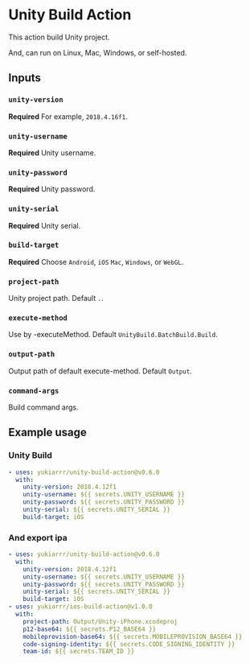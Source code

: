 # Unity Build Action

This action build Unity project.

And, can run on Linux, Mac, Windows, or self-hosted.

## Inputs

### `unity-version`

**Required** For example, `2018.4.16f1`.

### `unity-username`

**Required** Unity username.

### `unity-password`

**Required** Unity password.

### `unity-serial`

**Required** Unity serial.

### `build-target`

**Required** Choose `Android`, `iOS` `Mac`, `Windows`, or `WebGL`.

### `project-path`

Unity project path. Default `.`.

### `execute-method`

Use by -executeMethod. Default `UnityBuild.BatchBuild.Build`.

### `output-path`

Output path of default execute-method. Default `Output`.

### `command-args`

Build command args.

## Example usage

### Unity Build

```yaml
- uses: yukiarrr/unity-build-action@v0.6.0
  with:
    unity-version: 2018.4.12f1
    unity-username: ${{ secrets.UNITY_USERNAME }}
    unity-password: ${{ secrets.UNITY_PASSWORD }}
    unity-serial: ${{ secrets.UNITY_SERIAL }}
    build-target: iOS
```

### And export ipa

```yaml
- uses: yukiarrr/unity-build-action@v0.6.0
  with:
    unity-version: 2018.4.12f1
    unity-username: ${{ secrets.UNITY_USERNAME }}
    unity-password: ${{ secrets.UNITY_PASSWORD }}
    unity-serial: ${{ secrets.UNITY_SERIAL }}
    build-target: iOS
- uses: yukiarrr/ios-build-action@v1.0.0
  with:
    project-path: Output/Unity-iPhone.xcodeproj
    p12-base64: ${{ secrets.P12_BASE64 }}
    mobileprovision-base64: ${{ secrets.MOBILEPROVISION_BASE64 }}
    code-signing-identity: ${{ secrets.CODE_SIGNING_IDENTITY }}
    team-id: ${{ secrets.TEAM_ID }}
```